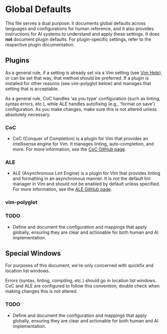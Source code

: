 # Global Defaults

This file serves a dual purpose: it documents global defaults across languages
and configurations for human reference, and it also provides instructions for
AI systems to understand and apply these settings. It does **not** document
plugin defaults. For plugin-specific settings, refer to the respective plugin
documentation.

## Plugins

As a general rule, if a setting is already set via a Vim setting (see [Vim
Help](https://vimhelp.org)), or can be set that way, that method should be
preferred. If a plugin is installed for other reasons (see vim-polyglot below)
and manages that setting that is acceptable.

As a general rule, CoC handles 'as you type' configuration (such as linting,
syntax errors, etc.), while ALE handles autofixing (e.g., 'format on save')
configuration. As you make changes, make sure this is not altered unless
absolutely necessary.

### CoC

* CoC (Conquer of Completion) is a plugin for Vim that provides an
    intellisense engine for Vim. It manages linting, auto-completion, and
    more.  For more information, see the [CoC GitHub
    page](https://github.com/neoclide/coc.nvim).

### ALE

* ALE (Asynchronous Lint Engine) is a plugin for Vim that provides linting and
    formatting in an asynchronous manner. It is not the default lint manager
    in Vim and should not be enabled by default unless specified. For more
    information, see the [ALE GitHub
    page](https://github.com/dense-analysis/ale).

### vim-polyglot

### TODO

* Define and document the configuration and mappings that apply globally,
    ensuring they are clear and actionable for both human and AI
    implementation.

## Special Windows

For purposes of this document, we're only concerned with quickfix and
location list windows.

Errors (syntax, linting, compiling, etc.) should go in location list windows.
CoC and ALE are configured to follow this convention; double check when making
changes this is not altered.

### TODO

* Define and document the configuration and mappings that apply globally,
    ensuring they are clear and actionable for both human and AI
    implementation.
